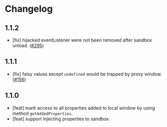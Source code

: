# Changelog

## 1.1.2
- [fix] hijacked eventListener were not been removed after sandbox unload. ([#295](https://github.com/ice-lab/icestark/issues/295))

## 1.1.1

- [fix] falsy values except `undefined` would be trapped by proxy window. ([#156](https://github.com/ice-lab/icestark/issues/156))
## 1.1.0

- [feat] mark access to all properties added to local window by using method `getAddedProperties`.
- [feat] support injecting properties to sandbox.
